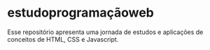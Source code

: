 # estudoprogramaçãoweb
Esse repositório apresenta uma jornada de estudos e aplicações de conceitos de HTML, CSS e Javascript.
